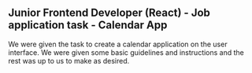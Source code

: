 Junior Frontend Developer (React) - Job application task - Calendar App
-------------------------------------------------------------------------
We were given the task to create a calendar application on the user interface. We were given some basic guidelines and instructions and the rest was up to us to make as desired.

